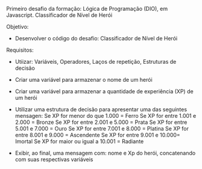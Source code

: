 Primeiro desafio da formação: Lógica de Programação (DIO), em Javascript.
Classificador de Nível de Herói

Objetivo:
 - Desenvolver o código do desafio: Classificador de Nível de Herói


Requisitos:
 - Utiizar: Variáveis, Operadores, Laços de repetição, Estruturas de decisão
 - Criar uma variável para armazenar o nome de um herói
 - Criar uma variável para armazenar a quantidade de experiência (XP) de um herói
 - Utilizar uma estrutura de decisão para apresentar uma das seguintes mensagen: 
   Se XP for menor do que 1.000 = Ferro
   Se XP for entre 1.001 e 2.000 = Bronze
   Se XP for entre 2.001 e 5.000 = Prata
   Se XP for entre 5.001 e 7.000 = Ouro
   Se XP for entre 7.001 e 8.000 = Platina
   Se XP for entre 8.001 e 9.000 = Ascendente
   Se XP for entre 9.001 e 10.000= Imortal
   Se XP for maior ou igual a 10.001 = Radiante

 - Exibir, ao final, uma mensagem com: nome e Xp do herói, concatenando com suas respectivas variáveis
